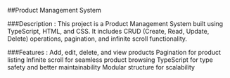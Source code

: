 ##Product Management System

###Description :
This project is a Product Management System built using TypeScript, HTML, and CSS. It includes CRUD (Create, Read, Update, Delete) operations, pagination, and infinite scroll functionality.

###Features :
Add, edit, delete, and view products
Pagination for product listing
Infinite scroll for seamless product browsing
TypeScript for type safety and better maintainability
Modular structure for scalability